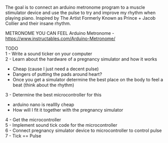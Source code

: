 The goal is to connect an arduino metronome program to a muscle stimulator device and use the pulse to try and improve my rhythm when playing piano.
Inspired by The Artist Formerly Known as Prince + Jacob Collier and their insane rhythm.

METRONOME YOU CAN FEEL
Arduino Metronome - https://www.instructables.com/Arduino-Metronome/

TODO</br>
1  - Write a sound ticker on your computer</br>
2  - Learn about the hardware of a pregnancy simulator and how it works</br>
<ul>
	<li>Cheap (cause I just need a decent pulse)</li>
	<li>Dangers of putting the pads around heart?</li>
	<li>Once you get a simulator determine the best place on the body to feel a beat (think about the rhythm)</li>
</ul>
3  - Determine the best microcontroller for this</br>
<ul>
	<li>arduino nano is realllly cheap</li>
	<li>How will I fit it together with the pregnancy simulator</li>
</ul>
4  - Get the microcontroller</br>
5  - Implement sound tick code for the microcontroller</br>
6  - Connect pregnancy simulator device to microcontroller to control pulse</br>
7  - Tick == Pulse</br>
